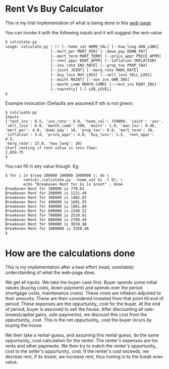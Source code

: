 # Rent Vs Buy Calculator

This is my trial implementation of what is being done in this [web-page](https://www.nytimes.com/interactive/2014/upshot/buy-rent-calculator.html?abt=0002&abg=0)

You can invoke it with the following inputs and it will suggest the rent-value

``` sh
$ calculate.py
usage: calculate.py [-h] [--home_val HOME_VAL] [--how_long HOW_LONG]
                    [--mort_per MORT_PER] [--down_pay DOWN_PAY]
                    [--mort_term MORT_TERM] [--price_appr PRICE_APPR]
                    [--rent_appr RENT_APPR] [--inflation INFLATION]
                    [--inv_rate INV_RATE] [--prop_tax PROP_TAX]
                    [--joint JOINT] [--marg_rate MARG_RATE]
                    [--buy_loss BUY_LOSS] [--sell_loss SELL_LOSS]
                    [--maint MAINT] [--own_ins OWN_INS]
                    [--month_comm MONTH_COMM] [--rent_ins RENT_INS]
                    [--nopretty] [-l LOG_LEVEL]
$
```

Example invocation (Defaults are assumed if sth is not given):

```
$ calcluate.py
Inputs
{'rent_ins': 0.5, 'inv_rate': 8.0, 'home_val': 750000, 'joint': 'yes',
'sell_loss': 6.0, 'month_comm': 500, 'maint': 1.0, 'own_ins': 0.46,
'mort_per': 4.0, 'down_pay': 10, 'prop_tax': 0.8, 'mort_term': 30,
'inflation': 3.0, 'price_appr': 4.0, 'buy_loss': 1.5, 'rent_appr': 4.5,
'marg_rate': 25.0, 'how_long': 30}
Start renting if rent value is less than:
2,659.75
$
```

You can fill in any value though. Eg:

```
$ for i in $(seq 100000 100000 1000000 ); do \
        rent=$(./calculate.py --home_val $i -l 0); \
        echo "Breakeven Rent for $i is $rent" ; done
Breakeven Rent for 100000 is 770.81
Breakeven Rent for 200000 is 1121.49
Breakeven Rent for 300000 is 1402.07
Breakeven Rent for 400000 is 1681.55
Breakeven Rent for 500000 is 1961.04
Breakeven Rent for 600000 is 2240.52
Breakeven Rent for 700000 is 2520.01
Breakeven Rent for 800000 is 2799.49
Breakeven Rent for 900000 is 3078.98
Breakeven Rent for 1000000 is 3358.46
$
```

# How are the calculations done

This is my implementation after a best effort (read, unreliable) understanding
of what the web-page does.

We get all inputs. We take the buyer-case first. Buyer spends some initial
values (buying costs, down-payment) and spends over the period (mortgage costs,
maintenance costs). These costs are inflation adjusted to their
amounts. These are then considered invested from that point till end of period.
These expenses are the oppurtunity_ cost for the buyer. At the end of period,
buyer is assumed to sell the house. After discounting all
sale-losses(capital gains, sale-payments), we discount this cost from the
oppurtunity_ cost. This is the net oppurtunity_ cost the buyer incurs by
buying the house.

We then take a rental-guess, and assuming this rental guess, do the same
oppurtunity_ cost calculation for the renter. The renter's expenses are his
rents and other payments. We then try to match the renter's oppurtunity_ cost
to the seller's oppurtunity_ cost. If the renter's cost exceeds, we decrese
rent, if its lesser, we increase rent, thus honing in to the break even value.


